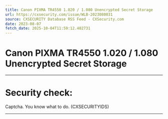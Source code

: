 ```yaml
---
title: Canon PIXMA TR4550 1.020 / 1.080 Unencrypted Secret Storage
url: https://cxsecurity.com/issue/WLB-2023080031
source: CXSECURITY Database RSS Feed - CXSecurity.com
date: 2023-08-07
fetch_date: 2025-10-04T11:59:12.402731
---
```


# Canon PIXMA TR4550 1.020 / 1.080 Unencrypted Secret Storage

---

# Security check:

Captcha. You know what to do. (CXSECURITYIDS)

---